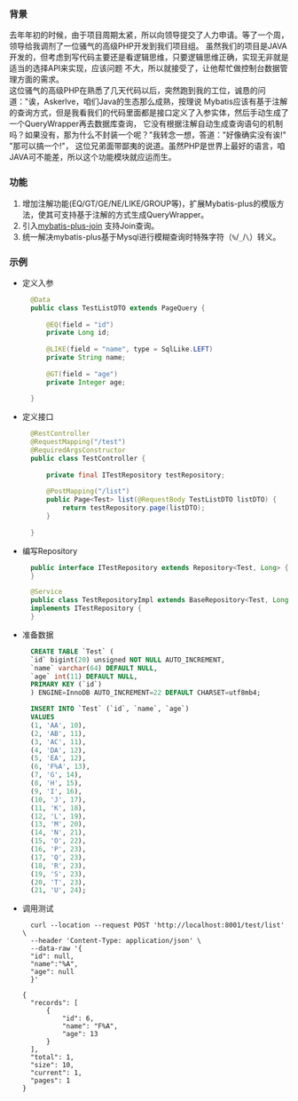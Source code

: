 ### 背景
去年年初的时候，由于项目周期太紧，所以向领导提交了人力申请。等了一个周，领导给我调剂了一位骚气的高级PHP开发到我们项目组。
虽然我们的项目是JAVA开发的，但考虑到写代码主要还是看逻辑思维，只要逻辑思维正确，实现无非就是适当的选择API来实现，应该问题
不大，所以就接受了，让他帮忙做控制台数据管理方面的需求。<br/>这位骚气的高级PHP在熟悉了几天代码以后，突然跑到我的工位，诚恳的问道："诶，Askerlve，咱们Java的生态那么成熟，按理说
Mybatis应该有基于注解的查询方式，但是我看我们的代码里面都是接口定义了入参实体，然后手动生成了一个QueryWrapper再去数据库查询，
它没有根据注解自动生成查询语句的机制吗？如果没有，那为什么不封装一个呢？"我转念一想，答道："好像确实没有诶!" "那可以搞一个!"，
这位兄弟面带鄙夷的说道。虽然PHP是世界上最好的语言，咱JAVA可不能差，所以这个功能模块就应运而生。

### 功能
1. 增加注解功能(EQ/GT/GE/NE/LIKE/GROUP等)，扩展Mybatis-plus的模版方法，使其可支持基于注解的方式生成QueryWrapper。
2. 引入[mybatis-plus-join](https://github.com/yulichang/mybatis-plus-join) 支持Join查询。
3. 统一解决mybatis-plus基于Mysql进行模糊查询时特殊字符（`%`/`_`/`\`）转义。

### 示例
- 定义入参
  ```java
    @Data
    public class TestListDTO extends PageQuery {
    
        @EQ(field = "id")
        private Long id;
    
        @LIKE(field = "name", type = SqlLike.LEFT)
        private String name;
    
        @GT(field = "age")
        private Integer age;
    
    }
  ```
- 定义接口
  ```java
    @RestController
    @RequestMapping("/test")
    @RequiredArgsConstructor
    public class TestController {
    
        private final ITestRepository testRepository;
    
        @PostMapping("/list")
        public Page<Test> list(@RequestBody TestListDTO listDTO) {
            return testRepository.page(listDTO);
        }
    
    }
  ```
- 编写Repository
  ```java
    public interface ITestRepository extends Repository<Test, Long> {
    }
  ```
  ```java
    @Service
    public class TestRepositoryImpl extends BaseRepository<Test, Long, ITestService>
    implements ITestRepository {
    }
  ```
- 准备数据
  ```sql
    CREATE TABLE `Test` (
    `id` bigint(20) unsigned NOT NULL AUTO_INCREMENT,
    `name` varchar(64) DEFAULT NULL,
    `age` int(11) DEFAULT NULL,
    PRIMARY KEY (`id`)
    ) ENGINE=InnoDB AUTO_INCREMENT=22 DEFAULT CHARSET=utf8mb4;
  
    INSERT INTO `Test` (`id`, `name`, `age`)
    VALUES
    (1, 'AA', 10),
    (2, 'AB', 11),
    (3, 'AC', 11),
    (4, 'DA', 12),
    (5, 'EA', 12),
    (6, 'F%A', 13),
    (7, 'G', 14),
    (8, 'H', 15),
    (9, 'I', 16),
    (10, 'J', 17),
    (11, 'K', 18),
    (12, 'L', 19),
    (13, 'M', 20),
    (14, 'N', 21),
    (15, 'O', 22),
    (16, 'P', 23),
    (17, 'Q', 23),
    (18, 'R', 23),
    (19, 'S', 23),
    (20, 'T', 23),
    (21, 'U', 24);
  ```
- 调用测试
  ```
    curl --location --request POST 'http://localhost:8001/test/list' \
    --header 'Content-Type: application/json' \
    --data-raw '{
    "id": null,
    "name":"%A",
    "age": null
    }'
  ```
  ```
  {
    "records": [
        {
            "id": 6,
            "name": "F%A",
            "age": 13
        }
    ],
    "total": 1,
    "size": 10,
    "current": 1,
    "pages": 1
  }
  ```
  